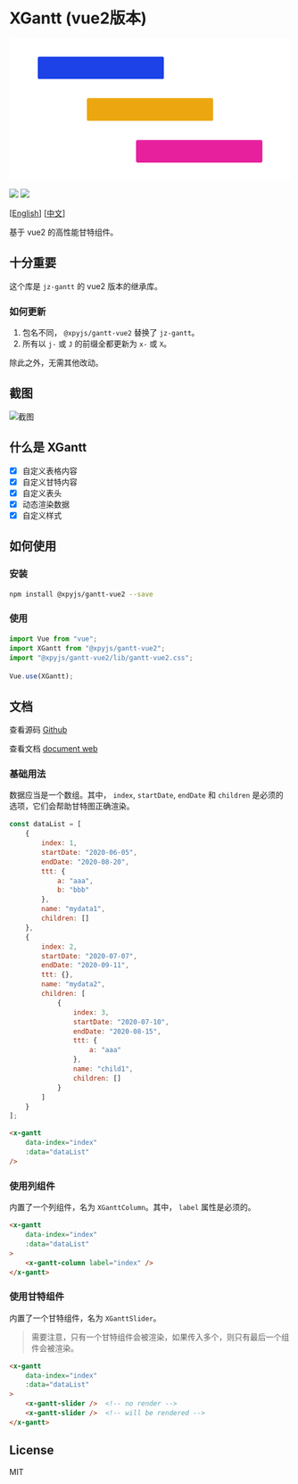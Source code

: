 # XGantt (vue2版本)

![](./src/assets/logo.png)

![](https://img.shields.io/npm/v/@xpyjs/gantt-vue2.svg) ![](https://img.shields.io/npm/l/@xpyjs/gantt-vue2.svg)

[[English](./README.md)] [[中文](./README_cn.md)]

基于 vue2 的高性能甘特组件。

## 十分重要

这个库是 `jz-gantt` 的 vue2 版本的继承库。

### 如何更新

1. 包名不同， `@xpyjs/gantt-vue2` 替换了 `jz-gantt`。
2. 所有以 `j-` 或 `J` 的前缀全都更新为 `x-` 或 `X`。

除此之外，无需其他改动。

## 截图

![截图](./src/assets/Snipaste.png)

## 什么是 XGantt

- [x] 自定义表格内容
- [x] 自定义甘特内容
- [x] 自定义表头
- [x] 动态渲染数据
- [x] 自定义样式

## 如何使用

### 安装

```bash
npm install @xpyjs/gantt-vue2 --save
```

### 使用

```js
import Vue from "vue";
import XGantt from "@xpyjs/gantt-vue2";
import "@xpyjs/gantt-vue2/lib/gantt-vue2.css";

Vue.use(XGantt);
```

## 文档

查看源码 [Github](http://github.com/xpyjs/gantt-vue2)

查看文档 [document web](https://docs.xiaopangying.com/gantt/docs/vue2)

### 基础用法

数据应当是一个数组。其中， `index`, `startDate`, `endDate` 和 `children` 是必须的选项，它们会帮助甘特图正确渲染。

```js
const dataList = [
    {
        index: 1,
        startDate: "2020-06-05",
        endDate: "2020-08-20",
        ttt: {
            a: "aaa",
            b: "bbb"
        },
        name: "mydata1",
        children: []
    },
    {
        index: 2,
        startDate: "2020-07-07",
        endDate: "2020-09-11",
        ttt: {},
        name: "mydata2",
        children: [
            {
                index: 3,
                startDate: "2020-07-10",
                endDate: "2020-08-15",
                ttt: {
                    a: "aaa"
                },
                name: "child1",
                children: []
            }
        ]
    }
];
```

```html
<x-gantt
    data-index="index"
    :data="dataList"
/>
```

### 使用列组件

内置了一个列组件，名为 `XGanttColumn`。其中， `label` 属性是必须的。

```html
<x-gantt
    data-index="index"
    :data="dataList"
>
    <x-gantt-column label="index" />
</x-gantt>
```

### 使用甘特组件

内置了一个甘特组件，名为 `XGanttSlider`。

> 需要注意，只有一个甘特组件会被渲染，如果传入多个，则只有最后一个组件会被渲染。

```html
<x-gantt
    data-index="index"
    :data="dataList"
>
    <x-gantt-slider />  <!-- no render -->
    <x-gantt-slider />  <!-- will be rendered -->
</x-gantt>
```

## License

MIT
